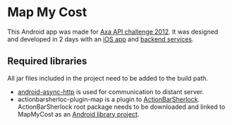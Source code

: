 # Map My Cost

This Android app was made for [Axa API challenge 2012](https://developer.axabanque.fr/concours). It was designed and developed in 2 days with an [iOS app](https://github.com/Ekito/mapMyCost-iOS) and [backend services](https://github.com/Ekito/mapMyCost-server).

## Required libraries

All jar files included in the project need to be added to the build path.
- [android-async-http](http://loopj.com/android-async-http/) is used for communication to distant server.
- actionbarsherloc-plugin-map is a plugin to [ActionBarSherlock](http://actionbarsherlock.com/). ActionBarSherlock root package needs to be downloaded and linked to MapMyCost as an [Android library project](http://developer.android.com/guide/developing/projects/projects-eclipse.html#ReferencingLibraryProject).